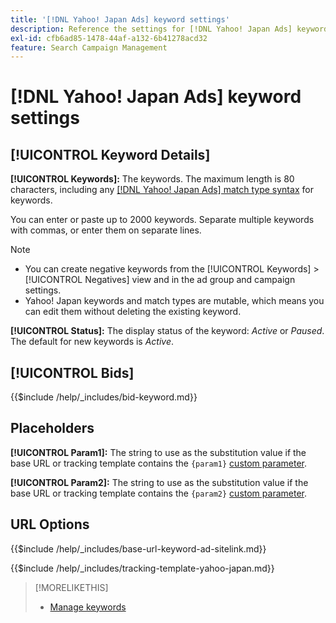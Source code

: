 ```yaml
---
title: '[!DNL Yahoo! Japan Ads] keyword settings'
description: Reference the settings for [!DNL Yahoo! Japan Ads] keywords.
exl-id: cfb6ad85-1478-44af-a132-6b41278acd32
feature: Search Campaign Management
---
```

# [!DNL Yahoo! Japan Ads] keyword settings

## [!UICONTROL Keyword Details]

**[!UICONTROL Keywords]:** The keywords. The maximum length is 80 characters, including any [[!DNL Yahoo! Japan Ads] match type syntax](https://ads-help.yahoo.co.jp/yahooads/ss/articledetail?lan=en&aid=27) for keywords.

You can enter or paste up to 2000 keywords. Separate multiple keywords with commas, or enter them on separate lines.

>[!NOTE]
>
>* You can create negative keywords from the [!UICONTROL Keywords] > [!UICONTROL Negatives] view and in the ad group and campaign settings.
>* Yahoo! Japan keywords and match types are mutable, which means you can edit them without deleting the existing keyword.

**[!UICONTROL Status]:** The display status of the keyword: *Active* or *Paused*. The default for new keywords is *Active*.

## [!UICONTROL Bids]

<!-- **[!UICONTROL Bid]:** -->

{{$include /help/_includes/bid-keyword.md}}

## Placeholders

**[!UICONTROL Param1]:** The string to use as the substitution value if the base URL or tracking template contains the `{param1}` [custom parameter](https://ads-help.yahoo-net.jp/s/article/H000044803?language=en_US).

**[!UICONTROL Param2]:** The string to use as the substitution value if the base URL or tracking template contains the `{param2}` [custom parameter](https://ads-help.yahoo-net.jp/s/article/H000044803?language=en_US).

## URL Options

<!-- **[!UICONTROL Base URl]:** -->

{{$include /help/_includes/base-url-keyword-ad-sitelink.md}}

<!-- **[!UICONTROL Tracking Template]:** -->

{{$include /help/_includes/tracking-template-yahoo-japan.md}}

>[!MORELIKETHIS]
>
>* [Manage keywords](/help/search-social-commerce/campaign-management/campaigns/keyword-manage.md)
